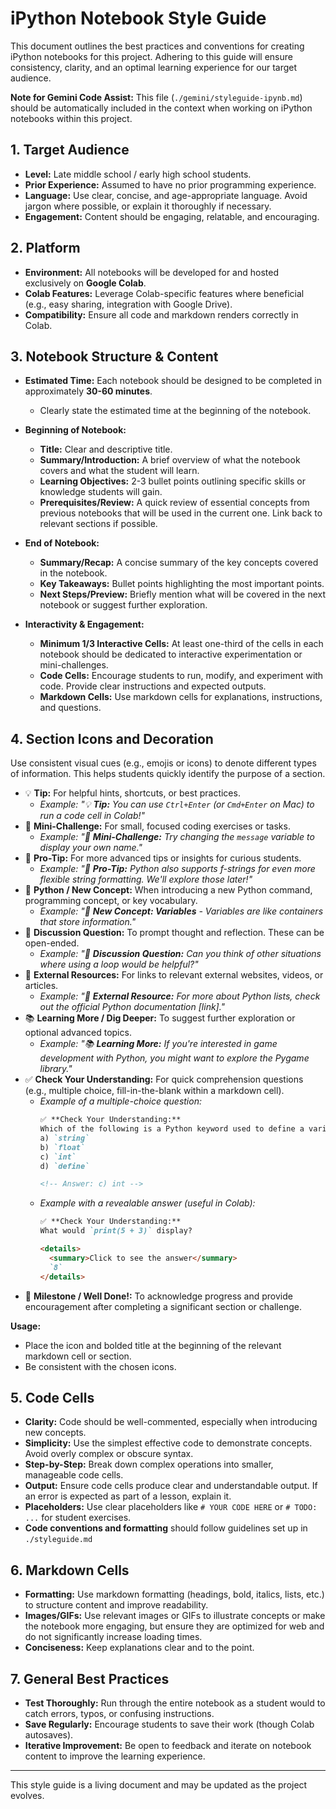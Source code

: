 # iPython Notebook Style Guide

This document outlines the best practices and conventions for creating iPython notebooks for this project. Adhering to this guide will ensure consistency, clarity, and an optimal learning experience for our target audience.

**Note for Gemini Code Assist:** This file (`./gemini/styleguide-ipynb.md`) should be automatically included in the context when working on iPython notebooks within this project.

## 1. Target Audience

*   **Level:** Late middle school / early high school students.
*   **Prior Experience:** Assumed to have no prior programming experience.
*   **Language:** Use clear, concise, and age-appropriate language. Avoid jargon where possible, or explain it thoroughly if necessary.
*   **Engagement:** Content should be engaging, relatable, and encouraging.

## 2. Platform

*   **Environment:** All notebooks will be developed for and hosted exclusively on **Google Colab**.
*   **Colab Features:** Leverage Colab-specific features where beneficial (e.g., easy sharing, integration with Google Drive).
*   **Compatibility:** Ensure all code and markdown renders correctly in Colab.

## 3. Notebook Structure & Content

*   **Estimated Time:** Each notebook should be designed to be completed in approximately **30-60 minutes**.

    *   Clearly state the estimated time at the beginning of the notebook.
*   **Beginning of Notebook:**
    *   **Title:** Clear and descriptive title.
    *   **Summary/Introduction:** A brief overview of what the notebook covers and what the student will learn.
    *   **Learning Objectives:** 2-3 bullet points outlining specific skills or knowledge students will gain.
    *   **Prerequisites/Review:** A quick review of essential concepts from previous notebooks that will be used in the current one. Link back to relevant sections if possible.
*   **End of Notebook:**
    *   **Summary/Recap:** A concise summary of the key concepts covered in the notebook.
    *   **Key Takeaways:** Bullet points highlighting the most important points.
    *   **Next Steps/Preview:** Briefly mention what will be covered in the next notebook or suggest further exploration.
*   **Interactivity & Engagement:**
    *   **Minimum 1/3 Interactive Cells:** At least one-third of the cells in each notebook should be dedicated to interactive experimentation or mini-challenges.
    *   **Code Cells:** Encourage students to run, modify, and experiment with code. Provide clear instructions and expected outputs.
    *   **Markdown Cells:** Use markdown cells for explanations, instructions, and questions.

## 4. Section Icons and Decoration

Use consistent visual cues (e.g., emojis or icons) to denote different types of information. This helps students quickly identify the purpose of a section.

*   💡 **Tip:** For helpful hints, shortcuts, or best practices.
    *   _Example: "💡 **Tip:** You can use `Ctrl+Enter` (or `Cmd+Enter` on Mac) to run a code cell in Colab!"_
*   🎯 **Mini-Challenge:** For small, focused coding exercises or tasks.
    *   _Example: "🎯 **Mini-Challenge:** Try changing the `message` variable to display your own name."_
*   🚀 **Pro-Tip:** For more advanced tips or insights for curious students.
    *   _Example: "🚀 **Pro-Tip:** Python also supports f-strings for even more flexible string formatting. We'll explore those later!"_
*   🐍 **Python / New Concept:** When introducing a new Python command, programming concept, or key vocabulary.
    *   _Example: "🐍 **New Concept: Variables** - Variables are like containers that store information."_
*   🤔 **Discussion Question:** To prompt thought and reflection. These can be open-ended.
    *   _Example: "🤔 **Discussion Question:** Can you think of other situations where using a loop would be helpful?"_
*   🔗 **External Resources:** For links to relevant external websites, videos, or articles.
    *   _Example: "🔗 **External Resource:** For more about Python lists, check out the official Python documentation [link]."_
*   📚 **Learning More / Dig Deeper:** To suggest further exploration or optional advanced topics.
    *   _Example: "📚 **Learning More:** If you're interested in game development with Python, you might want to explore the Pygame library."_
*   ✅ **Check Your Understanding:** For quick comprehension questions (e.g., multiple choice, fill-in-the-blank within a markdown cell).
    *   _Example of a multiple-choice question:_
        ```markdown
        ✅ **Check Your Understanding:**
        Which of the following is a Python keyword used to define a variable that stores a whole number?
        a) `string`
        b) `float`
        c) `int`
        d) `define`

        <!-- Answer: c) int -->
        ```
    *   _Example with a revealable answer (useful in Colab):_
        ```markdown
        ✅ **Check Your Understanding:**
        What would `print(5 + 3)` display?

        <details>
          <summary>Click to see the answer</summary>
          `8`
        </details>
        ```
*   🎉 **Milestone / Well Done!:** To acknowledge progress and provide encouragement after completing a significant section or challenge.

**Usage:**
*   Place the icon and bolded title at the beginning of the relevant markdown cell or section.
*   Be consistent with the chosen icons.

## 5. Code Cells

*   **Clarity:** Code should be well-commented, especially when introducing new concepts.
*   **Simplicity:** Use the simplest effective code to demonstrate concepts. Avoid overly complex or obscure syntax.
*   **Step-by-Step:** Break down complex operations into smaller, manageable code cells.
*   **Output:** Ensure code cells produce clear and understandable output. If an error is expected as part of a lesson, explain it.
*   **Placeholders:** Use clear placeholders like `# YOUR CODE HERE` or `# TODO: ...` for student exercises.
*   **Code conventions and formatting** should follow guidelines set up in `./styleguide.md`


## 6. Markdown Cells

*   **Formatting:** Use markdown formatting (headings, bold, italics, lists, etc.) to structure content and improve readability.
*   **Images/GIFs:** Use relevant images or GIFs to illustrate concepts or make the notebook more engaging, but ensure they are optimized for web and do not significantly increase loading times.
*   **Conciseness:** Keep explanations clear and to the point.

## 7. General Best Practices

*   **Test Thoroughly:** Run through the entire notebook as a student would to catch errors, typos, or confusing instructions.
*   **Save Regularly:** Encourage students to save their work (though Colab autosaves).
*   **Iterative Improvement:** Be open to feedback and iterate on notebook content to improve the learning experience.

---
This style guide is a living document and may be updated as the project evolves.